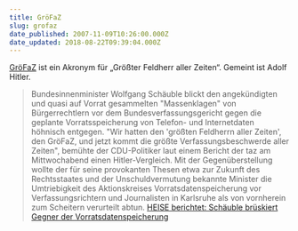 ```yaml
---
title: GröFaZ
slug: grofaz
date_published: 2007-11-09T10:26:00.000Z
date_updated: 2018-08-22T09:39:04.000Z
---
```


[GröFaZ](http://de.wikipedia.org/wiki/Gr%C3%B6FaZ) ist ein Akronym für „Größter Feldherr aller Zeiten“. Gemeint ist Adolf Hitler.

> Bundesinnenminister Wolfgang Schäuble blickt den angekündigten und quasi auf Vorrat gesammelten "Massenklagen" von Bürgerrechtlern vor dem Bundesverfassungsgericht gegen die geplante Vorratsspeicherung von Telefon- und Internetdaten höhnisch entgegen. "Wir hatten den 'größten Feldherrn aller Zeiten', den GröFaZ, und jetzt kommt die größte Verfassungsbeschwerde aller Zeiten", bemühte der CDU-Politiker laut einem Bericht der taz am Mittwochabend einen Hitler-Vergleich. Mit der Gegenüberstellung wollte der für seine provokanten Thesen etwa zur Zukunft des Rechtsstaates und der Unschuldvermutung bekannte Minister die Umtriebigkeit des Aktionskreises Vorratsdatenspeicherung vor Verfassungsrichtern und Journalisten in Karlsruhe als von vornherein zum Scheitern verurteilt abtun. [
> HEISE berichtet: Schäuble brüskiert Gegner der Vorratsdatenspeicherung](http://www.heise.de/newsticker/meldung/98718/from/atom10)

